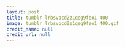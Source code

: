 ```yaml
---
layout: post
title: tumblr lrbsvocdZz1qeg9feo1 400
image: tumblr_lrbsvocdZz1qeg9feo1_400.gif
credit_name: null 
credit_url: null
---
```



